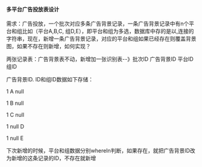 #### 多平台广告投放表设计



需求：广告投放，一个批次对应多条广告背景记录，一条广告背景记录中有n个平台和组比如（平台A,B,C,  组D,E），即平台和组为多选，数据库中存的是以,连接的字符串，现在，新增一条广告背景记录，对应的平台和组如果已经存在则覆盖背景图，如果不存在则新增，如何实现？



两张记录表：广告背景表不动，新增加一张识别表--》批次ID  广告背景ID  平台ID 组ID

广告背景ID. ID和组ID数据如下存储：

1   A       null

1   B       null

1   C       null

1   null   D

1   null   E

下次新增的时候，平台和组数据分别whereIn判断，如果存在，就把广告背景ID改为新增的这条记录的ID，不存在就新增